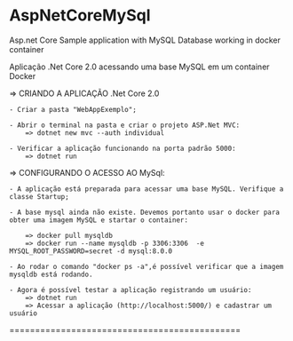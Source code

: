 # AspNetCoreMySql
Asp.net Core Sample application with MySQL Database working in docker container


Aplicação .Net Core 2.0 acessando uma base MySQL em um container Docker

=> CRIANDO A APLICAÇÃO .Net Core 2.0

	- Criar a pasta "WebAppExemplo";
	
	- Abrir o terminal na pasta e criar o projeto ASP.Net MVC:
		=> dotnet new mvc --auth individual
		
	- Verificar a aplicação funcionando na porta padrão 5000:
		=> dotnet run 
	
=> CONFIGURANDO O ACESSO AO MySql:

	- A aplicação está preparada para acessar uma base MySQL. Verifique a classe Startup;
	
	- A base mysql ainda não existe. Devemos portanto usar o docker para obter uma imagem MySQL e startar o container:
	
		=> docker pull mysqldb
		=> docker run --name mysqldb -p 3306:3306  -e MYSQL_ROOT_PASSWORD=secret -d mysql:8.0.0
		
	- Ao rodar o comando "docker ps -a",é possível verificar que a imagem mysqldb está rodando.
	
	- Agora é possível testar a aplicação registrando um usuário:
		=> dotnet run
		=> Acessar a aplicação (http://localhost:5000/) e cadastrar um usuário
		
	
=============================================
